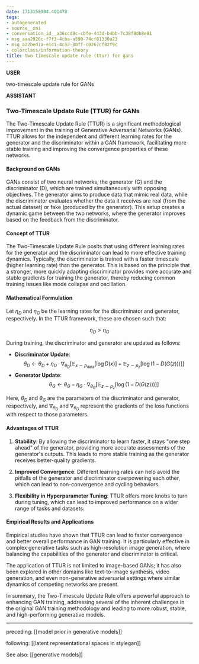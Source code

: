 ```yaml
---
date: 1713158004.401478
tags:
- autogenerated
- source__oai
- conversation_id__a36ccd8c-cbfe-443d-b4bb-7c38f8db8e81
- msg_aaa2926c-f7f3-4cba-a590-74cf81330a23
- msg_a22bed7a-e1c1-4c52-80ff-c0267cf82f9c
- colorclass/information-theory
title: two-timescale update rule (ttur) for gans
---
```


**USER**

two-timescale update rule for GANs


**ASSISTANT**

### Two-Timescale Update Rule (TTUR) for GANs

The Two-Timescale Update Rule (TTUR) is a significant methodological improvement in the training of Generative Adversarial Networks (GANs). TTUR allows for the independent and different learning rates for the generator and the discriminator within a GAN framework, facilitating more stable training and improving the convergence properties of these networks.

#### Background on GANs

GANs consist of two neural networks, the generator (G) and the discriminator (D), which are trained simultaneously with opposing objectives. The generator aims to produce data that mimic real data, while the discriminator evaluates whether the data it receives are real (from the actual dataset) or fake (produced by the generator). This setup creates a dynamic game between the two networks, where the generator improves based on the feedback from the discriminator.

#### Concept of TTUR

The Two-Timescale Update Rule posits that using different learning rates for the generator and the discriminator can lead to more effective training dynamics. Typically, the discriminator is trained with a faster timescale (higher learning rate) than the generator. This is based on the principle that a stronger, more quickly adapting discriminator provides more accurate and stable gradients for training the generator, thereby reducing common training issues like mode collapse and oscillation.

#### Mathematical Formulation

Let $\eta_D$ and $\eta_G$ be the learning rates for the discriminator and generator, respectively. In the TTUR framework, these are chosen such that:

$$
\eta_D > \eta_G
$$

During training, the discriminator and generator are updated as follows:

- **Discriminator Update**: 
  $$
  \theta_D \leftarrow \theta_D + \eta_D \cdot \nabla_{\theta_D} \left[\mathbb{E}_{x \sim p_{\text{data}}}[\log D(x)] + \mathbb{E}_{z \sim p_z}[\log (1 - D(G(z)))]\right]
  $$
- **Generator Update**: 
  $$
  \theta_G \leftarrow \theta_G - \eta_G \cdot \nabla_{\theta_G} \left[\mathbb{E}_{z \sim p_z}[\log (1 - D(G(z)))]\right]
  $$

Here, $\theta_D$ and $\theta_G$ are the parameters of the discriminator and generator, respectively, and $\nabla_{\theta_D}$ and $\nabla_{\theta_G}$ represent the gradients of the loss functions with respect to those parameters.

#### Advantages of TTUR

1. **Stability**: By allowing the discriminator to learn faster, it stays "one step ahead" of the generator, providing more accurate assessments of the generator's outputs. This leads to more stable training as the generator receives better-quality gradients.
  
2. **Improved Convergence**: Different learning rates can help avoid the pitfalls of the generator and discriminator overpowering each other, which can lead to non-convergence and cycling behaviors.

3. **Flexibility in Hyperparameter Tuning**: TTUR offers more knobs to turn during tuning, which can lead to improved performance on a wider range of tasks and datasets.

#### Empirical Results and Applications

Empirical studies have shown that TTUR can lead to faster convergence and better overall performance in GAN training. It is particularly effective in complex generative tasks such as high-resolution image generation, where balancing the capabilities of the generator and discriminator is critical.

The application of TTUR is not limited to image-based GANs; it has also been explored in other domains like text-to-image synthesis, video generation, and even non-generative adversarial settings where similar dynamics of competing networks are present.

In summary, the Two-Timescale Update Rule offers a powerful approach to enhancing GAN training, addressing several of the inherent challenges in the original GAN training methodology and leading to more robust, stable, and high-performing generative models.


---

preceding: [[model prior in generative models]]  


following: [[latent representational spaces in stylegan]]

See also: [[generative models]]